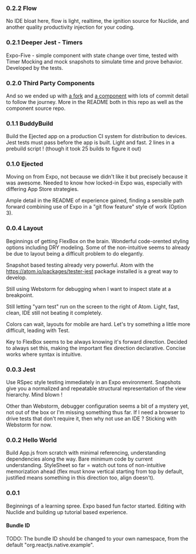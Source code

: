 ### 0.2.2 Flow

No IDE bloat here, flow is light, realtime, the ignition source for Nuclide, and another quality productivity injection for your coding.

### 0.2.1 Deeper Jest - Timers

Expo-Five - simple component with state change over time, tested with Timer Mocking and mock snapshots to simulate time and prove behavior.  Developed by the tests.

### 0.2.0 Third Party Components

And so we ended up with [a fork](https://github.com/rolandhordos/react-native-carousel) and [a component](https://yarnpkg.com/en/package/@rolandhordos/react-native-carousel) with lots of commit detail to follow the journey.  More in the README both in this repo as well as the component source repo.

### 0.1.1 BuddyBuild

Build the Ejected app on a production CI system for distribution to devices.  Jest tests must pass before the app is built.  Light and fast.  2 lines in a prebuild script !  (though it took 25 builds to figure it out)

### 0.1.0 Ejected

Moving on from Expo, not because we didn't like it but precisely because it was awesome.  Needed to know how locked-in Expo was, especially with differing App Store strategies.

Ample detail in the README of experience gained, finding a sensible path forward combining use of Expo in a "git flow feature" style of work (Option 3).

### 0.0.4 Layout

Beginnings of getting FlexBox on the brain.  Wonderful code-orented styling options including DRY modeling.  Some of the non-intuitive seems to already be due to layout being a difficult problem to do elegantly.

Snapshot based testing already very powerful.  Atom with the <https://atom.io/packages/tester-jest> package installed is a great way to develop.

Still using Webstorm for debugging when I want to inspect state at a breakpoint.

Still letting "yarn test" run on the screen to the right of Atom.  Light, fast, clean, IDE still not beating it completely.

Colors can wait, layouts for mobile are hard.  Let's try something a little more difficult, leading with Test.

Key to FlexBox seems to be always knowing it's forward direction.  Decided to always set this, making the important flex direction declarative.  Concise works where syntax is intuitive.

### 0.0.3 Jest

Use RSpec style testing immediately in an Expo environment.  Snapshots give you a normalized and repeatable structural representation of the view hierarchy.  Mind blown !

Other than Webstorm, debugger configuration seems a bit of a mystery yet, not out of the box or I'm missing something thus far.  If I need a browser to drive tests that don't require it, then why not use an IDE ?  Sticking with Webstorm for now.

### 0.0.2 Hello World

Build App.js from scratch with minimal referencing, understanding dependencies along the way.  Bare minimum code by current understanding.  StyleSheet so far = watch out tons of non-intuitive memorization ahead (flex must know vertical starting from top by default, justified means something in this direction too, align doesn't).

### 0.0.1

Beginnings of a learning spree.  Expo based fun factor started.  Editing with Nuclide and building up tutorial based experience.

#### Bundle ID
TODO: The bundle ID should be changed to your own namespace, from the default "org.reactjs.native.example".